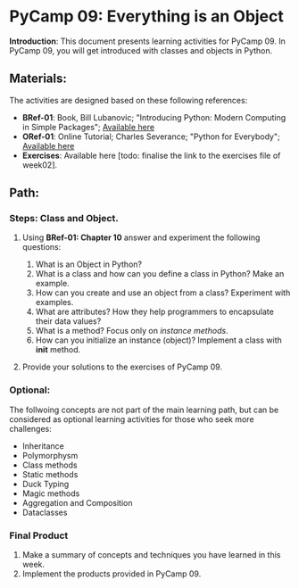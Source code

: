 # PyCamp 09: Everything is an Object

**Introduction**: This document presents learning activities for PyCamp 09. In PyCamp 09, you will get introduced with classes and objects in Python. 

## Materials:

The activities are designed based on these following references:

- **BRef-01**: Book, Bill Lubanovic; "Introducing Python: Modern Computing in Simple Packages"; [Available here](https://www.oreilly.com/library/view/introducing-python-2nd/9781492051374/) 
- **ORef-01**: Online Tutorial; Charles Severance; "Python for Everybody"; [Available here](https://books.trinket.io/pfe/index.html)
- **Exercises**: Available here [todo: finalise the link to the exercises file of week02].


## Path:

### Steps: Class and Object.

1. Using **BRef-01: Chapter 10** answer and experiment the following questions:
   1. What is an Object in Python?
   2. What is a class and how can you define a class in Python? Make an example.
   3. How can you create and use an object from a class? Experiment with examples.
   4. What are attributes? How they help programmers to encapsulate their data values?
   5. What is a method? Focus only on *instance methods*.
   5. How can you initialize an instance (object)? Implement a class with **__init__** method.
   
2. Provide your solutions to the exercises of PyCamp 09. 

### Optional:
The follwoing concepts are not part of the main learning path, but can be considered as optional learning activities for those who seek more challenges:

- Inheritance
- Polymorphysm
- Class methods
- Static methods
- Duck Typing
- Magic methods
- Aggregation and Composition
- Dataclasses

### Final Product

1. Make a summary of concepts and techniques you have learned in this week.
2. Implement the products provided in PyCamp 09. 





